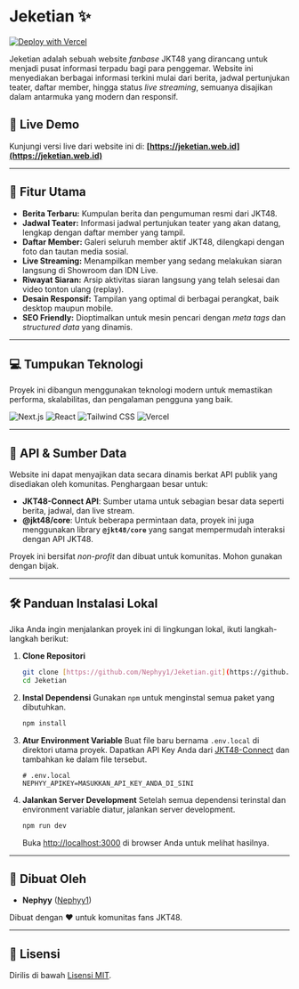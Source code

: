 # Jeketian ✨

[![Deploy with Vercel](https://vercel.com/button)](https://vercel.com/new/clone?repository-url=https%3A%2F%2Fgithub.com%2FNephyy1%2FJeketian)

Jeketian adalah sebuah website *fanbase* JKT48 yang dirancang untuk menjadi pusat informasi terpadu bagi para penggemar. Website ini menyediakan berbagai informasi terkini mulai dari berita, jadwal pertunjukan teater, daftar member, hingga status *live streaming*, semuanya disajikan dalam antarmuka yang modern dan responsif.

## 🚀 Live Demo

Kunjungi versi live dari website ini di: **[https://jeketian.web.id](https://jeketian.web.id)**

---

## 🌟 Fitur Utama

* **Berita Terbaru:** Kumpulan berita dan pengumuman resmi dari JKT48.
* **Jadwal Teater:** Informasi jadwal pertunjukan teater yang akan datang, lengkap dengan daftar member yang tampil.
* **Daftar Member:** Galeri seluruh member aktif JKT48, dilengkapi dengan foto dan tautan media sosial.
* **Live Streaming:** Menampilkan member yang sedang melakukan siaran langsung di Showroom dan IDN Live.
* **Riwayat Siaran:** Arsip aktivitas siaran langsung yang telah selesai dan video tonton ulang (replay).
* **Desain Responsif:** Tampilan yang optimal di berbagai perangkat, baik desktop maupun mobile.
* **SEO Friendly:** Dioptimalkan untuk mesin pencari dengan *meta tags* dan *structured data* yang dinamis.

---

## 💻 Tumpukan Teknologi

Proyek ini dibangun menggunakan teknologi modern untuk memastikan performa, skalabilitas, dan pengalaman pengguna yang baik.

![Next.js](https://img.shields.io/badge/Next.js-000000?style=for-the-badge&logo=nextdotjs&logoColor=white)
![React](https://img.shields.io/badge/React-20232A?style=for-the-badge&logo=react&logoColor=61DAFB)
![Tailwind CSS](https://img.shields.io/badge/Tailwind_CSS-38B2AC?style=for-the-badge&logo=tailwind-css&logoColor=white)
![Vercel](https://img.shields.io/badge/Vercel-000000?style=for-the-badge&logo=vercel&logoColor=white)

---

## 🔌 API & Sumber Data

Website ini dapat menyajikan data secara dinamis berkat API publik yang disediakan oleh komunitas. Penghargaan besar untuk:

* **JKT48-Connect API**: Sumber utama untuk sebagian besar data seperti berita, jadwal, dan live stream.
* **@jkt48/core**: Untuk beberapa permintaan data, proyek ini juga menggunakan library **`@jkt48/core`** yang sangat mempermudah interaksi dengan API JKT48.

Proyek ini bersifat *non-profit* dan dibuat untuk komunitas. Mohon gunakan dengan bijak.

---

## 🛠️ Panduan Instalasi Lokal

Jika Anda ingin menjalankan proyek ini di lingkungan lokal, ikuti langkah-langkah berikut:

1.  **Clone Repositori**
    ```bash
    git clone [https://github.com/Nephyy1/Jeketian.git](https://github.com/Nephyy1/Jeketian.git)
    cd Jeketian
    ```

2.  **Instal Dependensi**
    Gunakan `npm` untuk menginstal semua paket yang dibutuhkan.
    ```bash
    npm install
    ```

3.  **Atur Environment Variable**
    Buat file baru bernama `.env.local` di direktori utama proyek. Dapatkan API Key Anda dari [JKT48-Connect](https://jkt48-connect.com/) dan tambahkan ke dalam file tersebut.
    ```env
    # .env.local
    NEPHYY_APIKEY=MASUKKAN_API_KEY_ANDA_DI_SINI
    ```

4.  **Jalankan Server Development**
    Setelah semua dependensi terinstal dan environment variable diatur, jalankan server development.
    ```bash
    npm run dev
    ```
    Buka [http://localhost:3000](http://localhost:3000) di browser Anda untuk melihat hasilnya.

---

## 👤 Dibuat Oleh

* **Nephyy** ([Nephyy1](https://github.com/Nephyy1))

Dibuat dengan ❤️ untuk komunitas fans JKT48.

---

## 📄 Lisensi

Dirilis di bawah [Lisensi MIT](https://github.com/Nephyy1/Jeketian/blob/main/LICENSE).

